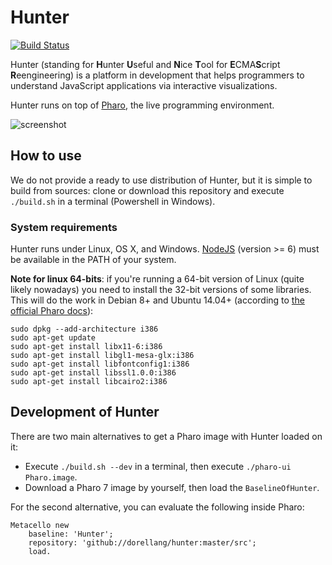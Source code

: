 # Hunter

[![Build Status](https://travis-ci.org/dorellang/hunter.svg?branch=master)](https://travis-ci.org/dorellang/hunter)

Hunter (standing for **H**unter **U**seful and **N**ice **T**ool for **E**CMA**S**cript **R**eengineering) is a platform in development that helps programmers to understand JavaScript applications via interactive visualizations.

Hunter runs on top of [Pharo](http://pharo.org), the live programming environment.

![screenshot](screenshot.png)

## How to use

We do not provide a ready to use distribution of Hunter, but it is simple to build from sources: clone or download this repository and execute `./build.sh` in a terminal (Powershell in Windows).

### System requirements

Hunter runs under Linux, OS X, and Windows. 
[NodeJS](https://nodejs.org/en/) (version >= 6) must be available in the PATH of your system.

**Note for linux 64-bits**: if you're running a 64-bit version of Linux (quite likely nowadays) you need to install the 32-bit versions of some libraries. This will do the work in Debian 8+ and Ubuntu 14.04+ (according to [the official Pharo docs](http://pharo.org/gnu-linux-installation)):

```
sudo dpkg --add-architecture i386 
sudo apt-get update
sudo apt-get install libx11-6:i386 
sudo apt-get install libgl1-mesa-glx:i386 
sudo apt-get install libfontconfig1:i386 
sudo apt-get install libssl1.0.0:i386
sudo apt-get install libcairo2:i386
```

## Development of Hunter

There are two main alternatives to get a Pharo image with Hunter loaded on it:

* Execute `./build.sh --dev` in a terminal, then execute `./pharo-ui Pharo.image`.
* Download a Pharo 7 image by yourself, then load the `BaselineOfHunter`.

For the second alternative, you can evaluate the following inside Pharo:

```smalltalk
Metacello new
	baseline: 'Hunter';
	repository: 'github://dorellang/hunter:master/src';
	load.
```
